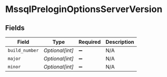 # MssqlPreloginOptionsServerVersion


## Fields

| Field              | Type               | Required           | Description        |
| ------------------ | ------------------ | ------------------ | ------------------ |
| `build_number`     | *Optional[int]*    | :heavy_minus_sign: | N/A                |
| `major`            | *Optional[int]*    | :heavy_minus_sign: | N/A                |
| `minor`            | *Optional[int]*    | :heavy_minus_sign: | N/A                |